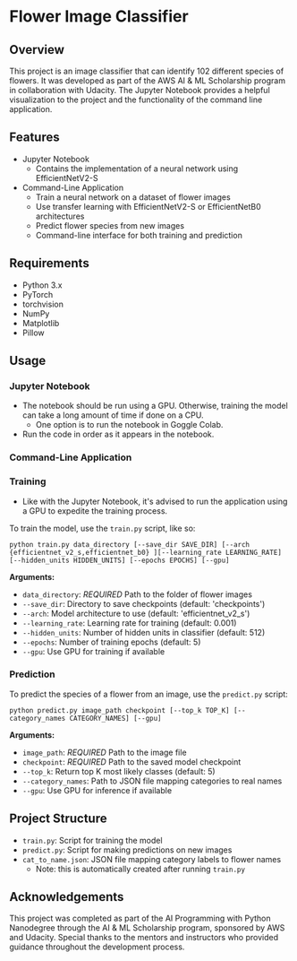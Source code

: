 # Flower Image Classifier

## Overview

This project is an image classifier that can identify 102 different species of flowers. It was developed as part of the AWS AI & ML Scholarship program in collaboration with Udacity. The Jupyter Notebook provides a helpful visualization to the project and the functionality of the command line application.

## Features
- Jupyter Notebook
  - Contains the implementation of a neural network using EfficientNetV2-S
- Command-Line Application
  - Train a neural network on a dataset of flower images
  - Use transfer learning with EfficientNetV2-S or EfficientNetB0 architectures
  - Predict flower species from new images
  - Command-line interface for both training and prediction

## Requirements

- Python 3.x
- PyTorch
- torchvision
- NumPy
- Matplotlib
- Pillow
<!--
## Installation

1. Clone this repository:
```
git clone https://github.com/yourusername/ai-image-classifier.git
cd ai-image-classifier
```
2. Install the required packages:
```
pip install -r requirements.txt
```
-->
## Usage

### Jupyter Notebook
- The notebook should be run using a GPU. Otherwise, training the model can take a long amount of time if done on a CPU.
  - One option is to run the notebook in Goggle Colab.
- Run the code in order as it appears in the notebook.

### Command-Line Application
### Training
- Like with the Jupyter Notebook, it's advised to run the application using a GPU to expedite the training process.

To train the model, use the `train.py` script, like so:

`python train.py data_directory [--save_dir SAVE_DIR] [--arch {efficientnet_v2_s,efficientnet_b0} ][--learning_rate LEARNING_RATE] [--hidden_units HIDDEN_UNITS]
[--epochs EPOCHS] [--gpu]`

**Arguments:**
- `data_directory`: *REQUIRED* Path to the folder of flower images
- `--save_dir`: Directory to save checkpoints (default: 'checkpoints')
- `--arch`: Model architecture to use (default: 'efficientnet_v2_s')
- `--learning_rate`: Learning rate for training (default: 0.001)
- `--hidden_units`: Number of hidden units in classifier (default: 512)
- `--epochs`: Number of training epochs (default: 5)
- `--gpu`: Use GPU for training if available

### Prediction

To predict the species of a flower from an image, use the `predict.py` script:

`python predict.py image_path checkpoint [--top_k TOP_K] [--category_names CATEGORY_NAMES] [--gpu]`

**Arguments:**
- `image_path`: *REQUIRED* Path to the image file
- `checkpoint`: *REQUIRED* Path to the saved model checkpoint
- `--top_k`: Return top K most likely classes (default: 5)
- `--category_names`: Path to JSON file mapping categories to real names
- `--gpu`: Use GPU for inference if available

## Project Structure

- `train.py`: Script for training the model
- `predict.py`: Script for making predictions on new images
- `cat_to_name.json`: JSON file mapping category labels to flower names
  - Note: this is automatically created after running `train.py`

## Acknowledgements

This project was completed as part of the AI Programming with Python Nanodegree through the AI & ML Scholarship program, sponsored by AWS and Udacity. Special thanks to the mentors and instructors who provided guidance throughout the development process.
